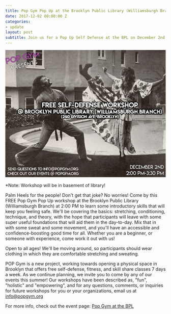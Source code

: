 ```yaml
---
title: Pop Gym Pop Up at the Brooklyn Public Library (Williamsburgh Branch)
date: 2017-12-02 00:00:00 Z
categories:
- update
layout: post
subtitle: Join us for a Pop Up Self Defense at the BPL on December 2nd!
---
```


![Pop Gym at BPL](/assets/bpl2.jpg)

*Note: Workshop will be in basement of library!

Palm Heels for the people! Don't get that joke? No worries! Come by this FREE Pop Gym Pop Up workshop at the Brooklyn Public Library (Williamsburgh Branch) at 2:00 PM to learn some introductory skills that will keep you feeling safe. We'll be covering the basics: stretching, conditioning, technique, and theory, with the hope that participants will leave with some super useful foundations that will aid them in the day-to-day. Mix that in with some sweat and some movement, and you'll have an accessible and confidence-boosting good time for all. Whether you are a beginner, or someone with experience, come work it out with us!

Open to all ages! We'll be moving around, so participants should wear clothing in which they are comfortable stretching and sweating.

POP Gym is a new project, working towards opening a physical space in Brooklyn that offers free self-defense, fitness, and skill share classes 7 days a week. As we continue planning, we invite you to come by any of our events this summer! Our workshops have been described as, "fun", "holistic" and "empowering", and for any questions, comments, or inquiries for future workshops for you or your organizations, email us at info@popgym.org


For more info, check out the event page: [Pop Gym at the BPL](https://www.facebook.com/events/298917623958160/)

